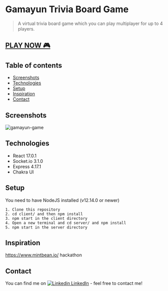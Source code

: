 # Gamayun Trivia Board Game
> A virtual trivia board game which you can play multiplayer for up to 4 players.

<h2> <a href="https://gamayun-trivia-boardgame.herokuapp.com/"> PLAY NOW 🎮 </a> </h2>

## Table of contents
* [Screenshots](#screenshots)
* [Technologies](#technologies)
* [Setup](#setup)
* [Inspiration](#inspiration)
* [Contact](#contact)

## Screenshots
![gamayun-game](https://user-images.githubusercontent.com/59211000/106512722-43e62c80-64d2-11eb-9bba-fefd149706d1.png)


## Technologies
* React 17.0.1
* Socket.io 3.1.0
* Express 4.17.1
* Chakra UI

## Setup
You need to have NodeJS installed (v12.14.0 or newer)
   
    1. Clone this repository
    2. cd client/ and then npm install
    3. npm start in the client directory
    4. Open a new terminal and cd server/ and npm install
    5. npm start in the server directory


## Inspiration
https://www.mintbean.io/ hackathon


## Contact
You can find me on [![Linkedin](https://i.stack.imgur.com/gVE0j.png) LinkedIn](https://www.linkedin.com/in/nebojsa-markovic-6760111b5/) - feel free to contact me!
